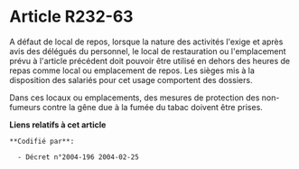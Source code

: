# Article R232-63

A défaut de local de repos, lorsque la nature des activités l'exige et après avis des délégués du personnel, le local de
restauration ou l'emplacement prévu à l'article précédent doit pouvoir être utilisé en dehors des heures de repas comme local
ou emplacement de repos. Les sièges mis à la disposition des salariés pour cet usage comportent des dossiers.

Dans ces locaux ou emplacements, des mesures de protection des non-fumeurs contre la gêne due à la fumée du tabac doivent
être prises.

**Liens relatifs à cet article**

	**Codifié par**:

	  - Décret n°2004-196 2004-02-25
